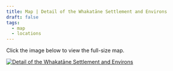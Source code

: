 ```yaml
---
title: Map | Detail of the Whakatāne Settlement and Environs
draft: false
tags:
  - map
  - locations
---
```

Click the image below to view the full-size map.

<a href="https://nmarchet.github.io/New-Frontier/images/whakatane-colony-detail.jpg"><img src="https://nmarchet.github.io/New-Frontier/images/whakatane-colony-detail.jpg"  alt="Detail of the Whakatāne Settlement and Environs"/></a>